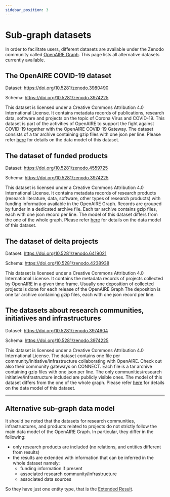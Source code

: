 ```yaml
---
sidebar_position: 3
---
```


# Sub-graph datasets

<!-- :::caution
This version is not accompanied with public dump files, hence the files in this section are based on [v6.0.0](/docs/6.0.0/) of the Graph. The current data are only exposed via the [OpenAIRE Graph API](https://graph.openaire.eu/develop/) and added-value services that are built on top of this version of the Graph (e.g., the [OpenAIRE Explore](https://explore.openaire.eu/)). If you are interested to get bulk access to our latest data, please contact us via our [helpdesk](https://graph.openaire.eu/support).
::: -->

In order to facilitate users, different datasets are available under the Zenodo community called [OpenAIRE Graph](https://zenodo.org/communities/openaire-research-graph).
This page lists all alternative datasets currently available.


## The OpenAIRE COVID-19 dataset

Dataset: https://doi.org/10.5281/zenodo.3980490

Schema: https://doi.org/10.5281/zenodo.3974225
    
This dataset is licensed under a Creative Commons Attribution 4.0 International License.
It contains metadata records of publications, research data, software and projects on the topic of Corona Virus and COVID-19. 
This dataset is part of the activities of OpenAIRE to support the fight against COVID-19 together with the OpenAIRE COVID-19 Gateway. 
The dataset consists of a tar archive containing gzip files with one json per line. Please refer [here](#alternative-sub-graph-data-model) for details on the data model of this dataset.

## The dataset of funded products

Dataset: https://doi.org/10.5281/zenodo.4559725

Schema: https://doi.org/10.5281/zenodo.3974225

This dataset is licensed under a Creative Commons Attribution 4.0 International License.
It contains metadata records of research products (research literature, data, software, other types of research products) with funding 
information available in the OpenAIRE Graph. Records are grouped by funder in a dedicated archive file. Each tar archive contains 
gzip files, each with one json record per line. The model of this dataset differs from the one of the whole graph.
Please refer [here](#alternative-sub-graph-data-model) for details on the data model of this dataset.

## The dataset of delta projects

Dataset: https://doi.org/10.5281/zenodo.6419021

Schema: https://doi.org/10.5281/zenodo.4238938
  
This dataset is licensed under a Creative Commons Attribution 4.0 International License.
It contains the metadata records of projects collected by OpenAIRE in a given time frame. Usually one deposition of collected projects is done for each release of the OpenAIRE Graph
The deposition is one tar archive containing gzip files, each with one json record per line.

## The datasets about research communities, initiatives and infrastructures

Dataset: https://doi.org/10.5281/zenodo.3974604

Schema: https://doi.org/10.5281/zenodo.3974225

This dataset is licensed under a Creative Commons Attribution 4.0 International License.
The dataset contains one file per community/initiative/infrastructure collaborating with OpenAIRE. Check out also their community gateways on 
CONNECT. Each file is a tar archive containing gzip files with one json per line. The only communities/research initiative/infrastructure included are publicly visible ones.
The model of this dataset differs from the one of the whole graph.
Please refer [here](#alternative-sub-graph-data-model) for details on the data model of this dataset.

--- 

## Alternative sub-graph data model

It should be noted that the datasets for research communities, infrastructures, and products related to projects do not strictly follow the main data model of the OpenAIRE Graph. In particular, they differ in the following:

* only research products are included (no relations, and entities different from results)
* the results are extended with information that can be inferred in the whole dataset namely:
  * funding information if present
  * associated research community/infrastructure 
  * associated data sources 

So they have just one entity type, that is the [Extended Result](alternative-model/extendedresult.md).
